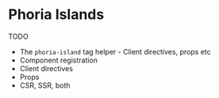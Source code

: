 # Phoria Islands

TODO

* The `phoria-island` tag helper -  Client directives, props etc
* Component registration
* Client directives
* Props
* CSR, SSR, both
